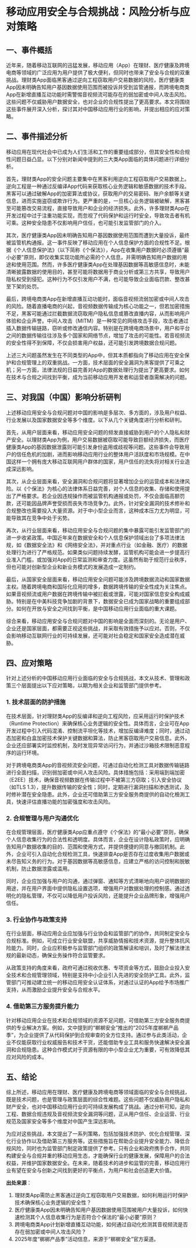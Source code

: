 # 移动应用安全与合规挑战：风险分析与应对策略

## 一、事件概括

近年来，随着移动互联网的迅猛发展，移动应用（App）在理财、医疗健康及跨境电商等领域的广泛应用为用户提供了极大便利，但同时也带来了安全与合规的双重挑战。理财类App面临黑客通过逆向工程窃取用户交易数据的风险，医疗健康类App因未明确告知用户基因数据使用范围而被投诉并受到监管通报，而跨境电商类App在新增直播互动功能时需警惕音视频流可能存在的弱加密或中间人攻击风险。这些问题不仅威胁用户数据安全，也对企业的合规性提出了更高要求。本文将围绕这些事件展开深入分析，探讨其对中国移动应用行业的影响，并提出相应的应对策略。

## 二、事件描述分析

移动应用在现代社会中已成为人们生活和工作的重要组成部分，但其安全性和合规性问题日益凸显。以下分别对新闻中提到的三大类App面临的具体问题进行详细分析。

首先，理财类App的安全问题主要集中在黑客利用逆向工程窃取用户交易数据上。逆向工程是一种通过反编译App代码来获取核心业务逻辑和敏感数据的技术手段。黑客可以通过破解App的加密算法或协议，获取用户的交易密码、账户余额等关键信息，进而实施盗窃或欺诈行为。更严重的是，一旦核心业务逻辑被破解，黑客甚至可能篡改交易流程，直接导致用户和企业的经济损失。此外，许多理财类App在开发过程中过于注重功能实现，而忽视了代码保护和运行时安全，导致攻击者有机可乘。这种安全隐患不仅影响用户信任，也可能引发监管部门的介入。

其次，医疗健康类App因未明确告知用户基因数据使用范围而遭到大量投诉，最终被监管机构通报。这一事件反映了移动应用在个人信息保护方面的合规性不足。根据《个人信息保护法》（以下简称《个保法》），App在收集用户数据时必须遵循“最小必要”原则，即仅收集实现功能所必需的个人信息，并需明确告知用户数据的用途和使用范围。然而，许多医疗健康类App在处理基因数据等高敏感信息时，未能清晰披露数据的使用目的，甚至可能将数据用于商业分析或第三方共享，导致用户隐私权受到侵犯。这种行为不仅引发用户不满，也可能导致企业面临罚款、整改甚至下架的处罚。

最后，跨境电商类App在新增直播互动功能时，面临音视频流弱加密或中间人攻击的风险。随着直播电商的兴起，音视频数据传输成为核心功能之一，但若加密措施不足，黑客可能通过拦截数据流窃取用户隐私信息或篡改直播内容，从而影响用户体验和企业声誉。中间人攻击（MITM）是一种常见的网络攻击手段，攻击者通过插入数据传输链路，窃听或修改通信内容。特别是在跨境电商场景中，用户和平台之间的数据传输往往涉及多个国家和网络节点，增加了攻击的可能性。若音视频流的安全性得不到保障，不仅会损害用户权益，还可能引发跨境数据合规问题。

上述三大问题虽然发生在不同类型的App中，但其本质都指向了移动应用在安全保护和合规管理上的双重挑战。一方面，技术层面的安全漏洞为黑客提供了可乘之机；另一方面，法律法规的日益完善对App的数据处理行为提出了更高要求。如何在技术与合规之间找到平衡，成为当前移动应用开发者和运营者亟需解决的问题。

## 三、对我国（中国）影响分析研判

上述移动应用安全与合规问题对中国的影响是多层次、多方面的，涉及用户权益、行业发展以及国家数据安全等多个维度。以下从几个关键角度进行分析和研判。

首先，从用户层面来看，移动应用安全问题的频发直接威胁到用户的个人隐私和财产安全。以理财类App为例，用户交易数据被窃取可能导致巨额经济损失，而医疗健康类App的基因数据泄露则可能引发身份盗用或歧视等问题。这些事件会导致用户的信任危机的加剧，进而影响移动应用行业的整体用户活跃度和市场规模。在中国这样一个拥有庞大移动互联网用户群体的国家，用户信任的流失将对相关行业造成深远影响。

其次，从企业层面来看，安全漏洞和合规问题将显著增加企业的运营成本和法律风险。以《个保法》为核心的法律体系日益完善，对个人信息的收集、存储和使用提出了严格要求。若企业因违规操作而被监管机构通报或处罚，不仅会面临高额罚款，还可能因品牌声誉受损而丧失市场竞争力。此外，针对安全漏洞的技术修补和合规整改也需要投入大量资源。对于中小型企业而言，这种成本压力尤为明显，可能导致其在竞争中处于劣势。

再次，从行业层面来看，移动应用安全与合规问题的集中暴露可能引发监管部门的进一步收紧政策。中国近年来在数据安全和个人信息保护领域出台了多项法律法规，如《数据安全法》和《网络安全法》，并对重点行业（如金融、医疗）的数据处理行为进行了严格规范。如果类似问题持续发酵，监管机构可能会进一步提高行业准入门槛，或加强对App的日常监测和审查力度。这虽然有助于规范行业秩序，但也可能对创新型企业和新业务模式的发展造成一定制约。

最后，从国家安全层面来看，移动应用安全问题可能涉及跨境数据流动和国家数据主权。随着跨境电商和国际化应用的增多，数据跨境传输的安全性成为关注焦点。如果音视频流或用户数据在跨境传输中被拦截或泄露，可能对国家信息安全构成威胁。特别是在中美科技竞争加剧的背景下，数据安全已成为国家战略的重要组成部分。如何在开放与安全之间找到平衡，是中国移动应用行业面临的重大课题。

综合来看，移动应用安全与合规问题对中国的影响是全面而深刻的。无论是用户、企业还是国家层面，都需要正视这些挑战，并采取有效措施予以应对。否则，不仅会影响移动互联网行业的可持续发展，还可能对社会稳定和国家安全造成潜在威胁。

## 四、应对策略

针对上述分析的中国移动应用行业面临的安全与合规挑战，本文从技术、管理和政策三个层面提出以下应对策略，以期为相关企业和监管部门提供参考。

### 1. 技术层面的防护措施

在技术层面，针对理财类App的反编译和逆向工程风险，应采用运行时保护技术（Runtime Protection）来确保核心业务逻辑的安全性。具体而言，企业可在App开发过程中引入代码混淆、控制流平坦化等技术，增加反编译难度；同时，通过动态加密和白盒加密技术保护关键数据和算法，防止黑客窃取用户交易信息。此外，企业还应部署实时监控机制，及时发现异常访问行为，并通过沙箱技术限制恶意程序的运行环境。

对于跨境电商类App的音视频流安全问题，可通过自动化检测工具对数据传输链路进行全面扫描，识别弱加密或中间人攻击风险。具体措施包括：采用端到端加密（E2EE）技术，确保音视频数据在传输过程中不被第三方窃取；引入安全协议（如TLS 1.3），提升数据传输的安全性；同时，定期进行漏洞扫描和渗透测试，及时修补潜在安全隐患。此外，企业还可借助第三方安全服务商提供的自动化檢測工具，快速评估直播功能的加密强度和攻击风险。

### 2. 合规管理与用户沟通优化

在合规管理层面，医疗健康类App应重点遵守《个保法》的“最小必要”原则，确保个人信息收集行为的合法性和透明度。具体而言，企业在设计隐私政策时，应明确告知用户数据收集的目的、范围和使用方式，并提供便捷的同意与撤回机制。此外，企业可引入自动化合规检测工具，快速排查App是否存在过度收集用户数据或未尽告知义务的行为。对于基因数据等高敏感信息，应建立严格的访问控制和脱敏机制，防止数据泄露或滥用。

同时，企业应加强与用户的沟通，通过弹窗、通知等方式清晰地向用户说明数据的用途，并在用户界面中提供隐私设置选项，增强用户对数据处理的控制感。通过透明化的隐私管理，不仅可以降低用户投诉风险，还能提升企业品牌形象，增强用户信任。

### 3. 行业协作与政策支持

在行业层面，移动应用企业应加强与行业协会和监管部门的协作，共同制定安全与合规标准。例如，可成立行业安全联盟，共享威胁情报和技术资源，提升整体抗风险能力。同时，企业应积极参与监管部门组织的政策解读和培训，及时了解法律法规的最新动态，确保业务操作符合监管要求。

从政策支持的角度来看，政府可通过税收优惠、专项资金等方式，鼓励企业投入安全技术和合规管理领域，特别是支持中小企业引入先进的安全防护工具。此外，监管部门可推动建立统一的移动应用安全认证体系，对通过认证的App给予市场推广支持，从而激励企业提升安全与合规水平。

### 4. 借助第三方服务提升能力

针对移动应用企业在技术和合规领域的资源不足问题，可借助第三方安全服务商提供的专业解决方案。例如，文中提到的“梆梆安全”推出的“2025年度梆梆产品季”，为企业提供了从代码保护到合规审查的全方位支持。通过参与此类活动，企业不仅能获取行业权威报告和技术干货，还能借助专业工具和服务快速解决安全漏洞和合规隐患。这种合作模式对于资源有限的中小型企业尤为重要，可有效降低其应对风险的成本。

## 五、结论

综上所述，移动应用在理财、医疗健康及跨境电商等领域面临的安全与合规挑战，既是技术问题，也是管理与政策层面的综合性难题。这些问题不仅威胁用户隐私和财产安全，也对中国移动应用行业的可持续发展构成了挑战。通过分析可知，逆向工程、数据合规违规及音视频流安全漏洞等问题，正从用户信任、企业运营、行业规范及国家安全等多个维度对中国产生深远影响。

为应对这些挑战，本文提出了一系列策略，包括加强技术防护、优化合规管理、深化行业协作以及借助第三方服务等。这些措施旨在帮助企业提升安全能力、降低合规风险，同时也为监管部门制定政策提供了参考。只有企业和政府携手合作，共同构建安全与合规并重的移动应用生态，才能确保行业的健康发展，保障用户的合法权益，并维护国家数据安全。在未来，随着技术的进步和监管的完善，移动应用行业有望在安全与创新之间找到更好的平衡点，为用户和社会创造更大价值。

**出处来源**：  
1. 理财类App需防止黑客通过逆向工程窃取用户交易数据，如何利用运行时保护技术确保核心业务逻辑的安全性？  
2. 医疗健康类App因未明确告知用户基因数据使用范围被用户大量投诉，如何快速检测其个人信息收集行为是否符合个保法的“最小必要”原则？  
3. 跨境电商类App计划新增直播互动功能，如何通过自动化检测其音视频流是否存在弱加密或中间人攻击风险？  
4. 2025年度“梆梆产品季”活动信息，来源于“梆梆安全”官方渠道。